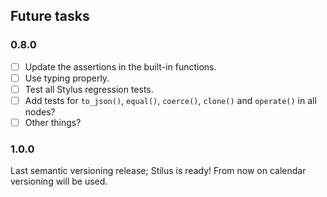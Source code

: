 ## Future tasks

### 0.8.0
 
 - [ ] Update the assertions in the built-in functions.
 - [ ] Use typing properly.
 - [ ] Test all Stylus regression tests.
 - [ ] Add tests for `to_json()`, `equal()`, `coerce()`, `clone()` and `operate()` in all nodes?
 - [ ] Other things?
 
### 1.0.0

Last semantic versioning release; Stilus is ready!
From now on calendar versioning will be used.
 